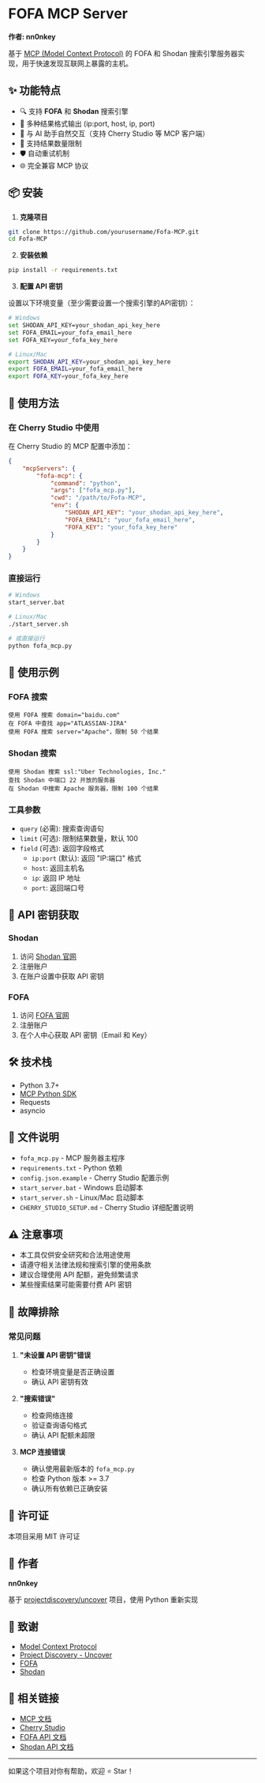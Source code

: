 # FOFA MCP Server

**作者: nn0nkey**

基于 [MCP (Model Context Protocol)](https://modelcontextprotocol.io/) 的 FOFA 和 Shodan 搜索引擎服务器实现，用于快速发现互联网上暴露的主机。

## ✨ 功能特点

- 🔍 支持 **FOFA** 和 **Shodan** 搜索引擎
- 🎯 多种结果格式输出 (ip:port, host, ip, port)
- 🤖 与 AI 助手自然交互（支持 Cherry Studio 等 MCP 客户端）
- 🔄 支持结果数量限制
- 🛡️ 自动重试机制
- 🌐 完全兼容 MCP 协议

## 📦 安装

1. **克隆项目**
```bash
git clone https://github.com/yourusername/Fofa-MCP.git
cd Fofa-MCP
```

2. **安装依赖**
```bash
pip install -r requirements.txt
```

3. **配置 API 密钥**

设置以下环境变量（至少需要设置一个搜索引擎的API密钥）：

```bash
# Windows
set SHODAN_API_KEY=your_shodan_api_key_here
set FOFA_EMAIL=your_fofa_email_here
set FOFA_KEY=your_fofa_key_here

# Linux/Mac
export SHODAN_API_KEY=your_shodan_api_key_here
export FOFA_EMAIL=your_fofa_email_here
export FOFA_KEY=your_fofa_key_here
```

## 🚀 使用方法

### 在 Cherry Studio 中使用

在 Cherry Studio 的 MCP 配置中添加：

```json
{
    "mcpServers": {
        "fofa-mcp": {
            "command": "python",
            "args": ["fofa_mcp.py"],
            "cwd": "/path/to/Fofa-MCP",
            "env": {
                "SHODAN_API_KEY": "your_shodan_api_key_here",
                "FOFA_EMAIL": "your_fofa_email_here",
                "FOFA_KEY": "your_fofa_key_here"
            }
        }
    }
}
```

### 直接运行

```bash
# Windows
start_server.bat

# Linux/Mac
./start_server.sh

# 或直接运行
python fofa_mcp.py
```

## 📝 使用示例

### FOFA 搜索
```
使用 FOFA 搜索 domain="baidu.com"
在 FOFA 中查找 app="ATLASSIAN-JIRA"
使用 FOFA 搜索 server="Apache"，限制 50 个结果
```

### Shodan 搜索
```
使用 Shodan 搜索 ssl:"Uber Technologies, Inc."
查找 Shodan 中端口 22 开放的服务器
在 Shodan 中搜索 Apache 服务器，限制 100 个结果
```

### 工具参数

- `query` (必需): 搜索查询语句
- `limit` (可选): 限制结果数量，默认 100
- `field` (可选): 返回字段格式
  - `ip:port` (默认): 返回 "IP:端口" 格式
  - `host`: 返回主机名
  - `ip`: 返回 IP 地址
  - `port`: 返回端口号

## 🔑 API 密钥获取

### Shodan
1. 访问 [Shodan 官网](https://www.shodan.io/)
2. 注册账户
3. 在账户设置中获取 API 密钥

### FOFA
1. 访问 [FOFA 官网](https://fofa.info/)
2. 注册账户
3. 在个人中心获取 API 密钥（Email 和 Key）

## 🛠️ 技术栈

- Python 3.7+
- [MCP Python SDK](https://github.com/modelcontextprotocol/python-sdk)
- Requests
- asyncio

## 📄 文件说明

- `fofa_mcp.py` - MCP 服务器主程序
- `requirements.txt` - Python 依赖
- `config.json.example` - Cherry Studio 配置示例
- `start_server.bat` - Windows 启动脚本
- `start_server.sh` - Linux/Mac 启动脚本
- `CHERRY_STUDIO_SETUP.md` - Cherry Studio 详细配置说明

## ⚠️ 注意事项

- 本工具仅供安全研究和合法用途使用
- 请遵守相关法律法规和搜索引擎的使用条款
- 建议合理使用 API 配额，避免频繁请求
- 某些搜索结果可能需要付费 API 密钥

## 🐛 故障排除

### 常见问题

1. **"未设置 API 密钥"错误**
   - 检查环境变量是否正确设置
   - 确认 API 密钥有效

2. **"搜索错误"**
   - 检查网络连接
   - 验证查询语句格式
   - 确认 API 配额未超限

3. **MCP 连接错误**
   - 确认使用最新版本的 `fofa_mcp.py`
   - 检查 Python 版本 >= 3.7
   - 确认所有依赖已正确安装

## 📜 许可证

本项目采用 MIT 许可证

## 👤 作者

**nn0nkey**

基于 [projectdiscovery/uncover](https://github.com/projectdiscovery/uncover) 项目，使用 Python 重新实现

## 🙏 致谢

- [Model Context Protocol](https://modelcontextprotocol.io/)
- [Project Discovery - Uncover](https://github.com/projectdiscovery/uncover)
- [FOFA](https://fofa.info/)
- [Shodan](https://www.shodan.io/)

## 🔗 相关链接

- [MCP 文档](https://modelcontextprotocol.io/docs)
- [Cherry Studio](https://github.com/kangfenmao/cherry-studio)
- [FOFA API 文档](https://fofa.info/api)
- [Shodan API 文档](https://developer.shodan.io/)

---

如果这个项目对你有帮助，欢迎 ⭐ Star！